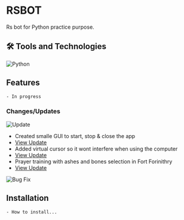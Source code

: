 # RSBOT

Rs bot for Python practice purpose.

## 🛠️ Tools and Technologies

<div style="display: flex; flex-wrap: wrap;">
    <img src="https://img.shields.io/badge/Python-3776AB?style=for-the-badge&logo=python&logoColor=white" alt="Python" />
</div>

## Features
    - In progress

### Changes/Updates
![Update](https://img.shields.io/badge/status-updated-brightgreen)
- Created smalle GUI to start, stop & close the app
- [View Update](https://github.com/mikk369/RsBot/commit/be657ffe289ebe5c2baef836f09719ee11bf3ec9) 
- Added virtual cursor so it wont interfere when using the computer
- [View Update](https://github.com/mikk369/RsBot/commit/6bb46c353df9faa0119cc6c3359163b2f416a292) 
- Prayer training with ashes and bones selection in Fort Forinithry
- [View Update](https://github.com/mikk369/RsBot/commit/bc2a38bb5668e79a2da97f016add47f027b273b8) 

![Bug Fix](https://img.shields.io/badge/status-bugfix-red)

## Installation
    - How to install...